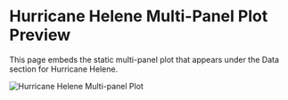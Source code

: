 # Hurricane Helene Multi-Panel Plot Preview

This page embeds the static multi-panel plot that appears under the Data section for Hurricane Helene.

![Hurricane Helene Multi-panel Plot](../../data/datasets/2024-hurricane-helene/plots/Hurricane_Helene_MultiPanel.svg)
